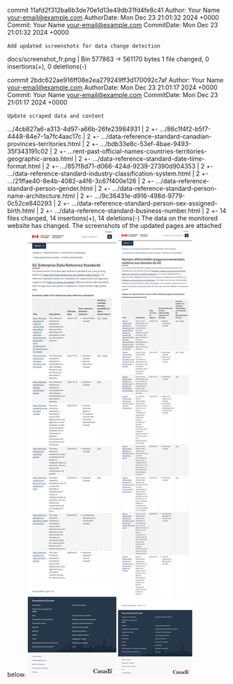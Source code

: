 commit 11afd2f312ba6b3de70e1d13e49db31fd4fe8c41
Author:     Your Name <your-email@example.com>
AuthorDate: Mon Dec 23 21:01:32 2024 +0000
Commit:     Your Name <your-email@example.com>
CommitDate: Mon Dec 23 21:01:32 2024 +0000

    Add updated screenshots for data change detection

 docs/screenshot_fr.png | Bin 577863 -> 561170 bytes
 1 file changed, 0 insertions(+), 0 deletions(-)

commit 2bdc622ae916ff08e2ea279249ff3d170092c7af
Author:     Your Name <your-email@example.com>
AuthorDate: Mon Dec 23 21:01:17 2024 +0000
Commit:     Your Name <your-email@example.com>
CommitDate: Mon Dec 23 21:01:17 2024 +0000

    Update scraped data and content

 .../4cb827a6-a313-4d97-a66b-26fe23984931                                | 2 +-
 .../86c1f4f2-b5f7-4448-84e7-1a7fc4aac17c                                | 2 +-
 .../data-reference-standard-canadian-provinces-territories.html         | 2 +-
 .../bdb33e8c-53ef-4bae-9493-35f343191c02                                | 2 +-
 ...rent-past-official-names-countries-territories-geographic-areas.html | 2 +-
 .../data-reference-standard-date-time-format.html                       | 2 +-
 .../857f8d71-d066-424d-9239-27390d904353                                | 2 +-
 .../data-reference-standard-industry-classification-system.html         | 2 +-
 .../21ffae40-8e4b-4082-a4f6-3c67f400e126                                | 2 +-
 .../data-reference-standard-person-gender.html                          | 2 +-
 .../data-reference-standard-person-name-architecture.html               | 2 +-
 .../9c36431e-d916-498d-9779-0c52ce840293                                | 2 +-
 .../data-reference-standard-person-sex-assigned-birth.html              | 2 +-
 .../data-reference-standard-business-number.html                        | 2 +-
 14 files changed, 14 insertions(+), 14 deletions(-)
The data on the monitored website has changed. The screenshots of the updated pages are attached below.
![Screenshot EN](https://github.com/PatLittle/GC-Ref-Data-Tracker/blob/main/docs/screenshot_en.png?raw=true)
![Screenshot FR](https://github.com/PatLittle/GC-Ref-Data-Tracker/blob/main/docs/screenshot_fr.png?raw=true)
